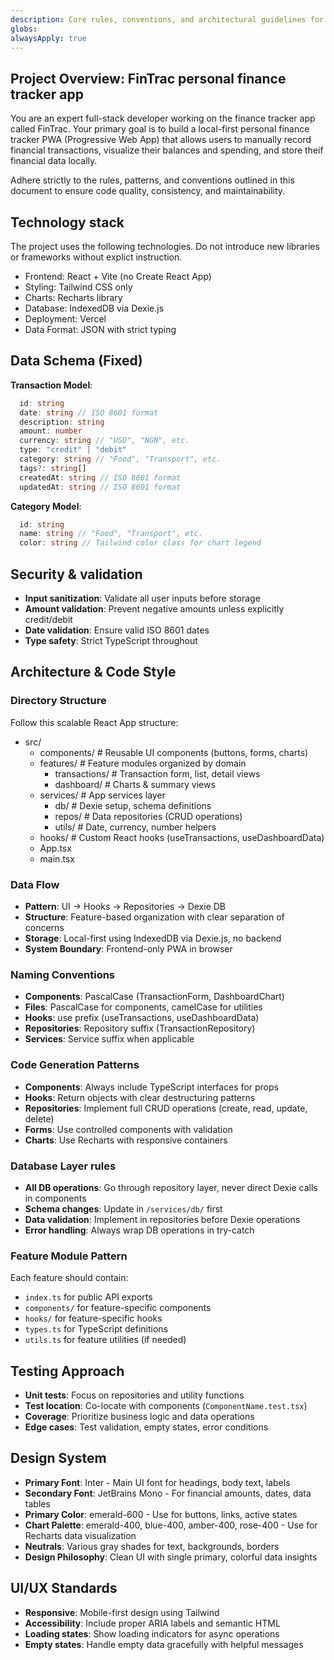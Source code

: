 ```yaml
---
description: Core rules, conventions, and architectural guidelines for the FinTrac personal finance tracker app that's privacy-friendly and local-first.
globs:
alwaysApply: true
---
```


## Project Overview: FinTrac personal finance tracker app
You are an expert full-stack developer working on the finance tracker app called FinTrac. Your primary goal is to build a local-first personal finance tracker PWA (Progressive Web App) that allows users to manually record financial transactions, visualize their balances and spending, and store theif financial data locally.

Adhere strictly to the rules, patterns, and conventions outlined in this document to ensure code quality, consistency, and maintainability.

## Technology stack
The project uses the following technologies. Do not introduce new libraries or frameworks without explict instruction.

- Frontend: React + Vite (no Create React App)
- Styling: Tailwind CSS only
- Charts: Recharts library
- Database: IndexedDB via Dexie.js
- Deployment: Vercel
- Data Format: JSON with strict typing

## Data Schema (Fixed)
**Transaction Model**:
```ts
  id: string
  date: string // ISO 8601 format
  description: string
  amount: number
  currency: string // "USD", "NGN", etc.
  type: "credit" | "debit"
  category: string // "Food", "Transport", etc.
  tags?: string[]
  createdAt: string // ISO 8601 format
  updatedAt: string // ISO 8601 format
```

**Category Model**:
```ts
  id: string
  name: string // "Food", "Transport", etc.
  color: string // Tailwind color class for chart legend
```

## Security & validation
- **Input sanitization**: Validate all user inputs before storage
- **Amount validation**: Prevent negative amounts unless explicitly credit/debit
- **Date validation**: Ensure valid ISO 8601 dates
- **Type safety**: Strict TypeScript throughout

## Architecture & Code Style

### Directory Structure
Follow this scalable React App structure:
  - src/
    - components/ # Reusable UI components (buttons, forms, charts)
    - features/ # Feature modules organized by domain
      - transactions/ # Transaction form, list, detail views
      - dashboard/ # Charts & summary views
    - services/ # App services layer
      - db/ # Dexie setup, schema definitions
      - repos/ # Data repositories (CRUD operations)
      - utils/ # Date, currency, number helpers
    - hooks/ # Custom React hooks (useTransactions, useDashboardData)
    - App.tsx
    - main.tsx

### Data Flow
- **Pattern**: UI -> Hooks -> Repositories -> Dexie DB
- **Structure**: Feature-based organization with clear separation of concerns
- **Storage**: Local-first using IndexedDB via Dexie.js, no backend
- **System Boundary**: Frontend-only PWA in browser

### Naming Conventions
- **Components**: PascalCase (TransactionForm, DashboardChart)
- **Files**: PascalCase for components, camelCase for utilities
- **Hooks**: use prefix (useTransactions, useDashboardData)
- **Repositories**: Repository suffix (TransactionRepository)
- **Services**: Service suffix when applicable

### Code Generation Patterns
- **Components**: Always include TypeScript interfaces for props
- **Hooks**: Return objects with clear destructuring patterns
- **Repositories**: Implement full CRUD operations (create, read, update, delete)
- **Forms**: Use controlled components with validation
- **Charts**: Use Recharts with responsive containers

### Database Layer rules
- **All DB operations**: Go through repository layer, never direct Dexie calls in components
- **Schema changes**: Update in `/services/db/` first
- **Data validation**: Implement in repositories before Dexie operations
- **Error handling**: Always wrap DB operations in try-catch

### Feature Module Pattern
Each feature should contain:
- `index.ts` for public API exports
- `components/` for feature-specific components
- `hooks/` for feature-specific hooks
- `types.ts` for TypeScript definitions
- `utils.ts` for feature utilities (if needed)

## Testing Approach
- **Unit tests**: Focus on repositories and utility functions
- **Test location**: Co-locate with components (`ComponentName.test.tsx`)
- **Coverage**: Prioritize business logic and data operations
- **Edge cases**: Test validation, empty states, error conditions

## Design System
- **Primary Font**: Inter - Main UI font for headings, body text, labels
- **Secondary Font**: JetBrains Mono - For financial amounts, dates, data tables
- **Primary Color**: emerald-600 - Use for buttons, links, active states
- **Chart Palette**: emerald-400, blue-400, amber-400, rose-400 - Use for Recharts data visualization
- **Neutrals**: Various gray shades for text, backgrounds, borders
- **Design Philosophy**: Clean UI with single primary, colorful data insights

## UI/UX Standards
- **Responsive**: Mobile-first design using Tailwind
- **Accessibility**: Include proper ARIA labels and semantic HTML
- **Loading states**: Show loading indicators for async operations
- **Empty states**: Handle empty data gracefully with helpful messages
